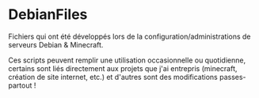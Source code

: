 # DebianFiles
Fichiers qui ont été développés lors de la configuration/administrations de serveurs Debian & Minecraft.

Ces scripts peuvent remplir une utilisation occasionnelle ou quotidienne, certains sont liés directement aux projets que j'ai entrepris (minecraft, création de site internet, etc.) et d'autres sont des modifications passes-partout !
